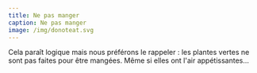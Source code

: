 ```yaml
---
title: Ne pas manger
caption: Ne pas manger
image: /img/donoteat.svg
---
```


Cela paraît logique mais nous préférons le rappeler : les plantes vertes ne sont pas faites pour être mangées. Même si elles ont l'air appétissantes…